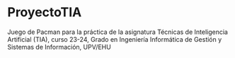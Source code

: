 # ProyectoTIA
Juego de Pacman para la práctica de la asignatura Técnicas de Inteligencia Artificial (TIA), curso 23-24, Grado en Ingeniería Informática de Gestión y Sistemas de Información, UPV/EHU 
